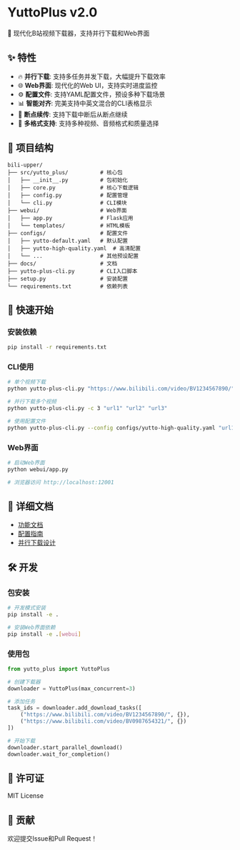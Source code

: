 # YuttoPlus v2.0

🚀 现代化B站视频下载器，支持并行下载和Web界面

## ✨ 特性

- 🔥 **并行下载**: 支持多任务并发下载，大幅提升下载效率
- 🌐 **Web界面**: 现代化的Web UI，支持实时进度监控
- ⚙️ **配置文件**: 支持YAML配置文件，预设多种下载场景
- 📊 **智能对齐**: 完美支持中英文混合的CLI表格显示
- 🔄 **断点续传**: 支持下载中断后从断点继续
- 🎯 **多格式支持**: 支持多种视频、音频格式和质量选择

## 📁 项目结构

```
bili-upper/
├── src/yutto_plus/          # 核心包
│   ├── __init__.py          # 包初始化
│   ├── core.py              # 核心下载逻辑
│   ├── config.py            # 配置管理
│   └── cli.py               # CLI模块
├── webui/                   # Web界面
│   ├── app.py               # Flask应用
│   └── templates/           # HTML模板
├── configs/                 # 配置文件
│   ├── yutto-default.yaml   # 默认配置
│   ├── yutto-high-quality.yaml  # 高清配置
│   └── ...                  # 其他预设配置
├── docs/                    # 文档
├── yutto-plus-cli.py        # CLI入口脚本
├── setup.py                 # 安装配置
└── requirements.txt         # 依赖列表
```

## 🚀 快速开始

### 安装依赖

```bash
pip install -r requirements.txt
```

### CLI使用

```bash
# 单个视频下载
python yutto-plus-cli.py "https://www.bilibili.com/video/BV1234567890/"

# 并行下载多个视频
python yutto-plus-cli.py -c 3 "url1" "url2" "url3"

# 使用配置文件
python yutto-plus-cli.py --config configs/yutto-high-quality.yaml "url1"
```

### Web界面

```bash
# 启动Web界面
python webui/app.py

# 浏览器访问 http://localhost:12001
```

## 📖 详细文档

- [功能文档](docs/FEATURE_DOCUMENTATION.md)
- [配置指南](docs/CONFIG_GUIDE.md)
- [并行下载设计](docs/PARALLEL_DOWNLOAD_DESIGN.md)

## 🛠️ 开发

### 包安装

```bash
# 开发模式安装
pip install -e .

# 安装Web界面依赖
pip install -e .[webui]
```

### 使用包

```python
from yutto_plus import YuttoPlus

# 创建下载器
downloader = YuttoPlus(max_concurrent=3)

# 添加任务
task_ids = downloader.add_download_tasks([
    ("https://www.bilibili.com/video/BV1234567890/", {}),
    ("https://www.bilibili.com/video/BV0987654321/", {})
])

# 开始下载
downloader.start_parallel_download()
downloader.wait_for_completion()
```

## 📄 许可证

MIT License

## 🤝 贡献

欢迎提交Issue和Pull Request！ 